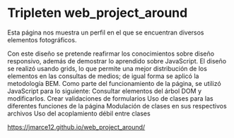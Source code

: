 # Tripleten web_project_around

Esta página nos muestra un perfil en el que se encuentran diversos elementos fotográficos.

Con este diseño se pretende reafirmar los conocimientos sobre diseño responsivo, además de demostrar lo aprendido sobre JavaScript.
El diseño se realizó usando grids, lo que permite una mejor distribución de los elementos en las consultas de medios; de igual forma se aplicó la metodología BEM.
Como parte del funcionamiento de la página, se utilizó JavaScript para lo siguiente:
Consultar elementos del árbol DOM y modificarlos.
Crear validaciones de formularios
Uso de clases para las diferentes funciones de la página
Modulación de clases en sus respectivos archivos
Uso del acoplamiento débil entre clases

https://jmarce12.github.io/web_project_around/
